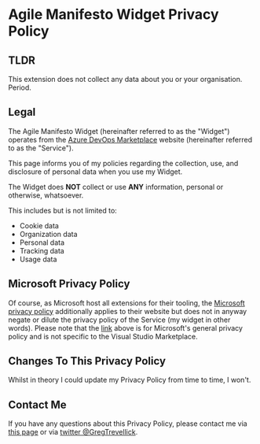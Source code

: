 # Agile Manifesto Widget Privacy Policy

## TLDR 
This extension does not collect any data about you or your organisation. Period.

## Legal

The Agile Manifesto Widget (hereinafter referred to as the "Widget") operates from the [Azure DevOps Marketplace](https://marketplace.visualstudio.com/items?itemName=GregTrevellick.AgileManifestoDashboardWidget) website (hereinafter referred to as the "Service").

This page informs you of my policies regarding the collection, use, and disclosure of personal data when you use my Widget.

The Widget does **NOT** collect or use **ANY** information, personal or otherwise, whatsoever.

This includes but is not limited to:
- Cookie data
- Organization data
- Personal data 
- Tracking data 
- Usage data

## Microsoft Privacy Policy 
Of course, as Microsoft host all extensions for their tooling, the [Microsoft privacy policy](https://privacy.microsoft.com/en-gb/privacystatement) additionally applies to their website but does not in anyway negate or dilute the privacy policy of the Service (my widget in other words). Please note that the [link](https://privacy.microsoft.com/en-gb/privacystatement) above is for Microsoft's general privacy policy and is not specific to the Visual Studio Marketplace.

## Changes To This Privacy Policy
Whilst in theory I could update my Privacy Policy from time to time, I won't. 
 
## Contact Me
If you have any questions about this Privacy Policy, please contact me via [this page](https://github.com/GregTrevellick/AzureDevOpsAgileManifestoWidget/issues) or via [twitter @GregTrevellick](https://twitter.com/GregTrevellick).
